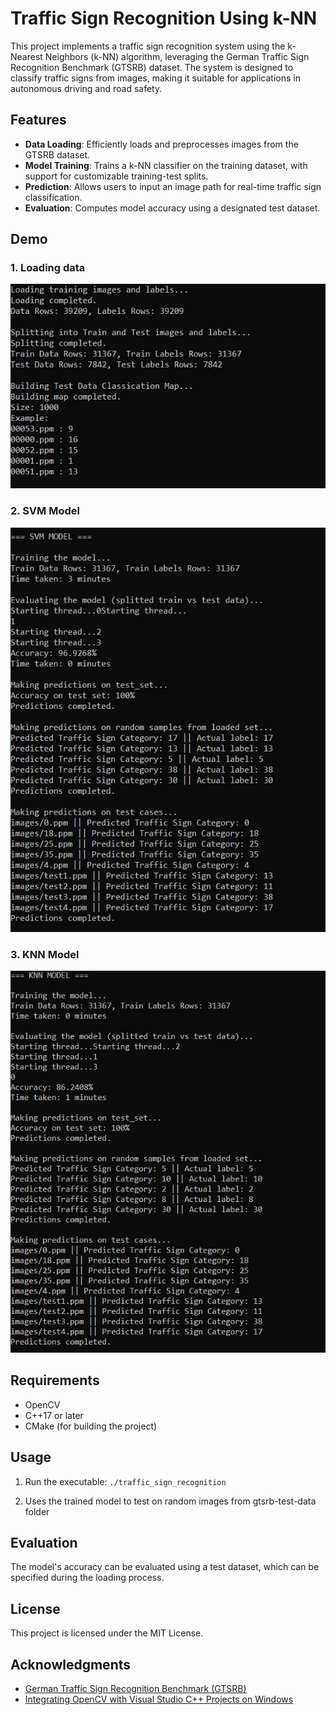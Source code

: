 # Traffic Sign Recognition Using k-NN

This project implements a traffic sign recognition system using the k-Nearest Neighbors (k-NN) algorithm, leveraging the German Traffic Sign Recognition Benchmark (GTSRB) dataset. The system is designed to classify traffic signs from images, making it suitable for applications in autonomous driving and road safety.

## Features

- **Data Loading**: Efficiently loads and preprocesses images from the GTSRB dataset.
- **Model Training**: Trains a k-NN classifier on the training dataset, with support for customizable training-test splits.
- **Prediction**: Allows users to input an image path for real-time traffic sign classification.
- **Evaluation**: Computes model accuracy using a designated test dataset.

## Demo

### 1. **Loading data**
<img src="demo/start.JPG" alt="Loading" width="600"/>

### 2. **SVM Model**
<img src="demo/svm_demo.JPG" alt="SVM Model" width="600"/>

### 3. **KNN Model**
<img src="demo/knn_demo.JPG" alt="KNN Model" width="600"/>

## Requirements

- OpenCV
- C++17 or later
- CMake (for building the project)

## Usage

1. Run the executable:
```./traffic_sign_recognition```

2. Uses the trained model to test on random images from gtsrb-test-data folder

## Evaluation

The model's accuracy can be evaluated using a test dataset, which can be specified during the loading process.

## License

This project is licensed under the MIT License.

## Acknowledgments

- [German Traffic Sign Recognition Benchmark (GTSRB)](http://benchmark.ini.rub.de/)
- [Integrating OpenCV with Visual Studio C++ Projects on Windows](https://christianjmills.com/posts/opencv-visual-studio-getting-started-tutorial/windows/)

